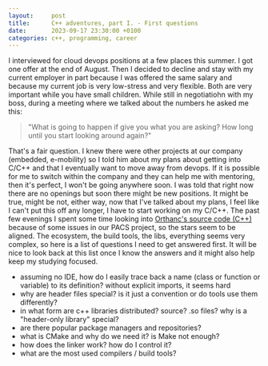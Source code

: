 ```yaml
---
layout:     post
title:      C++ adventures, part I. - First questions
date:       2023-09-17 23:30:00 +0100
categories: c++, programming, career
---
```

I interviewed for cloud devops positions at a few places this summer. I got one offer at the end of August.
Then I decided to decline and stay with my current employer in part because I was offered the same salary and because
my current job is very low-stress and very flexible. Both are very important while you have small children.
While still in negotiatiohn with my boss, during a meeting where we talked about the numbers he asked me this:

> "What is going to happen if give you what you are asking? How long until you start looking around again?"

That's a fair question. 
I knew there were other projects at our company (embedded, e-mobility) so I told him about my plans about getting into C/C++ and that I eventually want to move away from devops. If it is possible for me to switch within the company and they can help me with mentoring, then it's perfect, I won't be going anywhere soon.
I was told that right now there are no openings but soon there might be new positions.
It might be true, might be not, either way, now that I've talked about my plans, I feel like I can't put this off any longer, I have to start working on my C/C++. The past few evenings I spent some time looking into [Orthanc's source code (C++)][orthanc-source] because of some issues in our PACS project, so the stars seem to be aligned.
The ecosystem, the build tools, the libs, everything seems very complex, so here is a list of questions I need to get answered first.
It will be nice to look back at this list once I know the answers and it might also help keep my studying focused.

- assuming no IDE, how do I easily trace back a name (class or function or variable) to its definition? without explicit imports, it seems hard
- why are header files special? is it just a convention or do tools use them differently?
- in what form are c++ libraries distributed? source? .so files? why is a "header-only library" special?
- are there popular package managers and repositories?
- what is CMake and why do we need it? is Make not enough?
- how does the linker work? how do I control it?
- what are the most used compilers / build tools?

[orthanc-source]: https://hg.orthanc-server.com/
